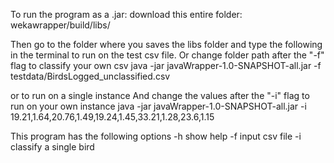To run the program as a .jar:
download this entire folder: wekawrapper/build/libs/

Then go to the folder where you saves the libs folder and type the following in the terminal to run on the test csv file.
Or change folder path after the "-f" flag to classify your own csv
java -jar javaWrapper-1.0-SNAPSHOT-all.jar -f testdata/BirdsLogged_unclassified.csv

or to run on a single instance 
And change the values after the "-i" flag to run on your own instance
java -jar javaWrapper-1.0-SNAPSHOT-all.jar -i 19.21,1.64,20.76,1.49,19.24,1.45,33.21,1.28,23.6,1.15

This program has the following options
-h show help
-f input csv file 
-i classify a single bird